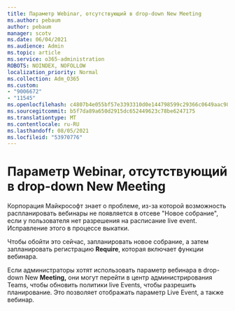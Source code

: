 ```yaml
---
title: Параметр Webinar, отсутствующий в drop-down New Meeting
ms.author: pebaum
author: pebaum
manager: scotv
ms.date: 06/04/2021
ms.audience: Admin
ms.topic: article
ms.service: o365-administration
ROBOTS: NOINDEX, NOFOLLOW
localization_priority: Normal
ms.collection: Adm_O365
ms.custom:
- "9006672"
- "11545"
ms.openlocfilehash: c4807b4e055bf57e3393310d0e144798599c29366c0649aac989b1f802f51c76
ms.sourcegitcommit: b5f7da89a650d2915dc652449623c78be6247175
ms.translationtype: MT
ms.contentlocale: ru-RU
ms.lasthandoff: 08/05/2021
ms.locfileid: "53970776"
---
```

# <a name="webinar-option-missing-in-new-meeting-drop-down"></a>Параметр Webinar, отсутствующий в drop-down New Meeting

Корпорация Майкрософт знает о проблеме, из-за которой возможность  распланировать вебинары не появляется в отсеве "Новое собрание", если у пользователя нет разрешения на расписание live event. Исправление этого в процессе выкатки.

Чтобы обойти это сейчас, запланировать новое собрание, а затем запланировать регистрацию **Require**, которая включает функции вебинара.

Если администраторы хотят использовать параметр вебинара в drop-down New [](https://admin.teams.microsoft.com/policies/broadcasts) **Meeting,** они могут перейти в центр администрирования Teams, чтобы обновить политики live Events, чтобы разрешить планирование. Это позволяет отображать параметр Live Event, а также вебинар.